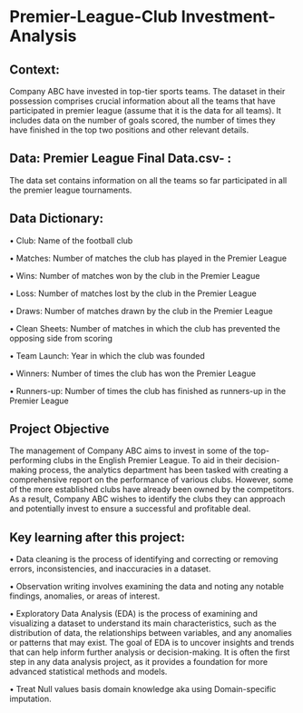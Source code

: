 # Premier-League-Club Investment-Analysis

## Context:
Company ABC have invested in top-tier sports teams. The dataset in their possession comprises crucial information about all the teams that have participated in premier league (assume that it is the data for all teams). It includes data on the number of goals scored, the number of times they have finished in the top two positions and other relevant details.

## Data: Premier League Final Data.csv- : 

The data set contains information on all the teams so far participated in all the premier league tournaments.

## Data Dictionary:

•	Club: Name of the football club

•	Matches: Number of matches the club has played in the Premier League

•	Wins: Number of matches won by the club in the Premier League

•	Loss: Number of matches lost by the club in the Premier League

•	Draws: Number of matches drawn by the club in the Premier League

•	Clean Sheets: Number of matches in which the club has prevented the opposing side from scoring

•	Team Launch: Year in which the club was founded

•	Winners: Number of times the club has won the Premier League

•	Runners-up: Number of times the club has finished as runners-up in the Premier League

## Project Objective

The management of Company ABC aims to invest in some of the top-performing clubs in the English Premier League. To aid in their decision-making process, the analytics department has been tasked with creating a comprehensive report on the performance of various clubs. However, some of the more established clubs have already been owned by the competitors. As a result, Company ABC wishes to identify the clubs they can approach and potentially invest to ensure a successful and profitable deal.

## Key learning after this project:

•	Data cleaning is the process of identifying and correcting or removing errors, inconsistencies, and inaccuracies in a dataset.

•	Observation writing involves examining the data and noting any notable findings, anomalies, or areas of interest.

•	Exploratory Data Analysis (EDA) is the process of examining and visualizing a dataset to understand its main characteristics, such as the distribution of data, the relationships between variables, and any anomalies or patterns that may exist. The goal of EDA is to uncover insights and trends that can help inform further analysis or decision-making. It is often the first step in any data analysis project, as it provides a foundation for more advanced statistical methods and models.

•	Treat Null values basis domain knowledge aka using Domain-specific imputation.



